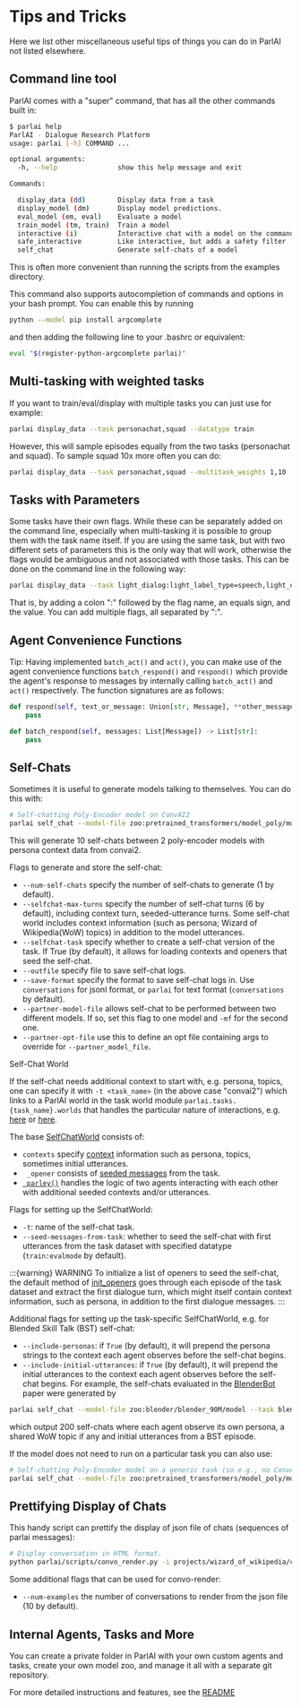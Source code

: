 Tips and Tricks
===============

Here we list other miscellaneous useful tips of things you can do in
ParlAI not listed elsewhere.

Command line tool
-----------------

ParlAI comes with a "super" command, that has all the other commands
built in:

```bash
$ parlai help
ParlAI - Dialogue Research Platform
usage: parlai [-h] COMMAND ...

optional arguments:
  -h, --help               show this help message and exit

Commands:

  display_data (dd)        Display data from a task
  display_model (dm)       Display model predictions.
  eval_model (em, eval)    Evaluate a model
  train_model (tm, train)  Train a model
  interactive (i)          Interactive chat with a model on the command line
  safe_interactive         Like interactive, but adds a safety filter
  self_chat                Generate self-chats of a model
```

This is often more convenient than running the scripts from the examples
directory.

This command also supports autocompletion of commands and options in
your bash prompt. You can enable this by running

```bash
python --model pip install argcomplete
```

and then adding the following line to your .bashrc or equivalent:

```bash
eval "$(register-python-argcomplete parlai)"
```

Multi-tasking with weighted tasks
---------------------------------

If you want to train/eval/display with multiple tasks you can just use
for example:

```bash
parlai display_data --task personachat,squad --datatype train
```

However, this will sample episodes equally from the two tasks
(personachat and squad). To sample squad 10x more often you can do:

```bash
parlai display_data --task personachat,squad --multitask_weights 1,10 --datatype train
```

Tasks with Parameters
---------------------

Some tasks have their own flags. While these can be separately added on
the command line, especially when multi-tasking it is possible to group
them with the task name itself. If you are using the same task, but with
two different sets of parameters this is the only way that will work,
otherwise the flags would be ambiguous and not associated with those
tasks. This can be done on the command line in the following way:

```bash
parlai display_data --task light_dialog:light_label_type=speech,light_dialog:light_label_type=emote --datatype train
```

That is, by adding a colon ":" followed by the flag name, an equals
sign, and the value. You can add multiple flags, all separated by ":".

Agent Convenience Functions
----------
Tip: Having implemented `batch_act()` and `act()`, you can make use of the agent convenience functions `batch_respond()` and `respond()` which provide the agent's response to messages by internally calling `batch_act()` and `act()` respectively. The function signatures are as follows:

```python
def respond(self, text_or_message: Union[str, Message], **other_message_fields) -> str:
    pass

def batch_respond(self, messages: List[Message]) -> List[str]:
    pass
```

Self-Chats
----------

Sometimes it is useful to generate models talking to themselves. You can
do this with:

```bash
# Self-chatting Poly-Encoder model on ConvAI2
parlai self_chat --model-file zoo:pretrained_transformers/model_poly/model --task convai2 --inference topk --num-self-chats 10 --display-examples True --datatype valid
```
This will generate 10 self-chats between 2 poly-encoder models with persona context data from convai2.

Flags to generate and store the self-chat:

- `--num-self-chats` specify the number of self-chats to generate (1 by default).
- `--selfchat-max-turns` specify the number of self-chat turns (6 by default), including context turn, seeded-utterance turns. Some self-chat world includes context information (such as persona; Wizard of Wikipedia(WoW) topics) in addition to the model utterances.
- `--selfchat-task` specify whether to create a self-chat version of the task. If True (by default), it allows for loading contexts and openers that seed the self-chat.
- `--outfile` specify file to save self-chat logs.
- `--save-format` specify the format to save self-chat logs in. Use `conversations` for jsonl format, or `parlai` for text format (`conversations` by default).
- `--partner-model-file` allows self-chat to be performed between two different models. If so, set this flag to one model and `-mf` for the second one.
- `--partner-opt-file` use this to define an opt file containing args to override for `--partner_model_file`.


Self-Chat World

If the self-chat needs additional context to start with, e.g. persona, topics, one can specify it with `-t <task_name>` (in the above case "convai2") which links to a ParlAI world in the task world module `parlai.tasks.{task_name}.worlds` that handles the particular nature of interactions, e.g.
[here](https://github.com/facebookresearch/ParlAI/blob/main/parlai/tasks/convai2/worlds.py#L98)
or
[here](https://github.com/facebookresearch/ParlAI/blob/main/parlai/tasks/wizard_of_wikipedia/worlds.py#L106).

The base [SelfChatWorld](https://github.com/facebookresearch/ParlAI/blob/selfchat_feature/parlai/tasks/self_chat/worlds.py#L52) consists of:
- ` contexts ` specify [context](https://github.com/facebookresearch/ParlAI/blob/main/parlai/tasks/self_chat/worlds.py#L135) information such as persona, topics, sometimes initial utterances.
- ` _opener` consists of [seeded messages](https://github.com/facebookresearch/ParlAI/blob/main/parlai/tasks/self_chat/worlds.py#L146) from the task.
- [` parley()`](https://github.com/facebookresearch/ParlAI/blob/selfchat_feature/parlai/tasks/self_chat/worlds.py#L116) handles the logic of two agents interacting with each other with additional seeded contexts and/or utterances.


Flags for setting up the SelfChatWorld:
- `-t`: name of the self-chat task.
- `--seed-messages-from-task`: whether to seed the self-chat with first utterances from the task dataset with specified datatype (`train:evalmode` by default).


:::{warning} WARNING
To initialize a list of openers to seed the self-chat, the default method of [init_openers](https://github.com/facebookresearch/ParlAI/blob/dbae75bcbe9fd15691d2d724c5107d7489cac000/parlai/tasks/self_chat/worlds.py#L76-L82) goes through each episode of the task dataset and extract the first dialogue turn, which might itself contain context information, such as persona, in addition to the first dialogue messages.
:::

Additional flags for setting up the task-specific SelfChatWorld, e.g. for Blended Skill Talk (BST) self-chat:
- ```--include-personas```: if `True` (by default), it will prepend the persona strings to the context each agent observes before the self-chat begins.
- ```--include-initial-utterances```: if `True` (by default), it will prepend the initial utterances to the context each agent observes before the self-chat begins.
For example, the self-chats evaluated in the [BlenderBot](https://parl.ai/projects/recipes/) paper were generated by
```bash
parlai self_chat --model-file zoo:blender/blender_90M/model --task blended_skill_talk --datatype valid --num-self-chats 200
```
which output 200 self-chats where each agent observe its own persona, a shared WoW topic if any and initial utterances from a BST episode.

If the model does not need to run on a particular task you can also use:

```bash
# Self-chatting Poly-Encoder model on a generic task (so e.g., no ConvAI2 personas are input)
parlai self_chat --model-file zoo:pretrained_transformers/model_poly/model --inference topk --num-self-chats 10 --display-examples True
```


Prettifying Display of Chats
----------------------------

This handy script can prettify the display of json file of chats
(sequences of parlai messages):

```bash
# Display conversation in HTML format.
python parlai/scripts/convo_render.py -i projects/wizard_of_wikipedia/chat_example1.jsonl -o /tmp/chat.html
```

Some additional flags that can be used for convo-render:

- `--num-examples` the number of conversations to render from the json file (10 by default).

Internal Agents, Tasks and More
-------------------------------

You can create a private folder in ParlAI with your own custom agents
and tasks, create your own model zoo, and manage it all with a separate
git repository.

For more detailed instructions and features, see the
[README](http://github.com/facebookresearch/ParlAI/blob/main/example_parlai_internal)

